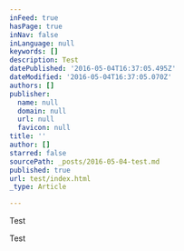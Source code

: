 ```yaml
---
inFeed: true
hasPage: true
inNav: false
inLanguage: null
keywords: []
description: Test
datePublished: '2016-05-04T16:37:05.495Z'
dateModified: '2016-05-04T16:37:05.070Z'
authors: []
publisher:
  name: null
  domain: null
  url: null
  favicon: null
title: ''
author: []
starred: false
sourcePath: _posts/2016-05-04-test.md
published: true
url: test/index.html
_type: Article

---
```

Test

Test